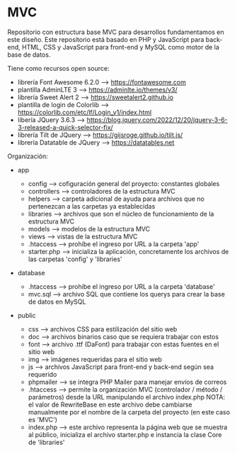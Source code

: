 # MVC
Repositorio con estructura base MVC para desarrollos fundamentamos en este diseño.
Este repositorio está basado en PHP y JavaScript para back-end, HTML, CSS y JavaScript para front-end y MySQL como motor de la base de datos.

Tiene como recursos open source:
* librería Font Awesome 6.2.0     --> https://fontawesome.com
* plantilla AdminLTE 3            --> https://adminlte.io/themes/v3/
* librería Sweet Alert 2          --> https://sweetalert2.github.io
* plantilla de login de Colorlib  --> https://colorlib.com/etc/lf/Login_v1/index.html
* libería JQuery 3.6.3            --> https://blog.jquery.com/2022/12/20/jquery-3-6-3-released-a-quick-selector-fix/
* librería Tilt de JQuery         --> https://gijsroge.github.io/tilt.js/
* librería Datatable de JQuery    --> https://datatables.net

Organización:

* app
  * config      --> cofiguración general del proyecto: constantes globales
  * controllers --> controladores de la estructura MVC
  * helpers     --> carpeta adicional de ayuda para archivos que no pertenezcan a las carpetas ya establecidas
  * libraries   --> archivos que son el núcleo de funcionamiento de la estructura MVC
  * models      --> modelos de la estructura MVC
  * views       --> vistas de la estructura MVC
  * .htaccess   --> prohíbe el ingreso por URL a la carpeta 'app'
  * starter.php --> inicializa la aplicación, concretamente los archivos de las carpetas 'config' y 'libraries'
  
* database
  * .htaccess   --> prohíbe el ingreso por URL a la carpeta 'database'
  * mvc.sql     --> archivo SQL que contiene los querys para crear la base de datos en MySQL

* public
  * css         --> archivos CSS para estilización del sitio web
  * doc         --> archivos binarios caso que se requiera trabajar con estos
  * font        --> archivo .ttf (DaFont) para trabajar con estas fuentes en el sitio web
  * img         --> imágenes requeridas para el sitio web
  * js          --> archivos JavaScript para front-end y back-end según sea requerido
  * phpmailer   --> se integra PHP Mailer para manejar envíos de correos
  * .htaccess   --> permite la organización MVC (controlador / método / parámetros) desde la URL manipulando el archivo index.php
                    NOTA: el valor de RewriteBase en este archivo debe cambiarse manualmente por el nombre de la carpeta del proyecto (en este caso es 'MVC')
  * index.php   --> este archivo representa la página web que se muestra al público, inicializa el archivo starter.php e instancia la clase Core de 'libraries'
